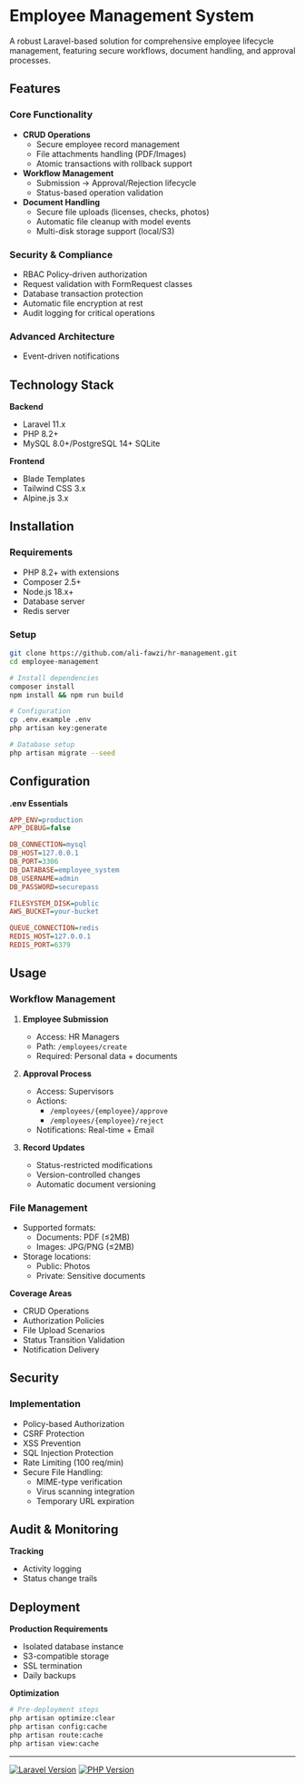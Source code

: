 # Employee Management System

A robust Laravel-based solution for comprehensive employee lifecycle management, featuring secure workflows, document handling, and approval processes.

## Features

### Core Functionality
- **CRUD Operations**
  - Secure employee record management
  - File attachments handling (PDF/Images)
  - Atomic transactions with rollback support
- **Workflow Management**
  - Submission → Approval/Rejection lifecycle
  - Status-based operation validation
- **Document Handling**
  - Secure file uploads (licenses, checks, photos)
  - Automatic file cleanup with model events
  - Multi-disk storage support (local/S3)

### Security & Compliance
- RBAC Policy-driven authorization
- Request validation with FormRequest classes
- Database transaction protection
- Automatic file encryption at rest
- Audit logging for critical operations

### Advanced Architecture
- Event-driven notifications


## Technology Stack

**Backend**
- Laravel 11.x
- PHP 8.2+
- MySQL 8.0+/PostgreSQL 14+ SQLite

**Frontend**
- Blade Templates
- Tailwind CSS 3.x
- Alpine.js 3.x

## Installation

### Requirements
- PHP 8.2+ with extensions
- Composer 2.5+
- Node.js 18.x+
- Database server
- Redis server

### Setup
```bash
git clone https://github.com/ali-fawzi/hr-management.git
cd employee-management

# Install dependencies
composer install
npm install && npm run build

# Configuration
cp .env.example .env
php artisan key:generate

# Database setup
php artisan migrate --seed
```

## Configuration

**.env Essentials**
```ini
APP_ENV=production
APP_DEBUG=false

DB_CONNECTION=mysql
DB_HOST=127.0.0.1
DB_PORT=3306
DB_DATABASE=employee_system
DB_USERNAME=admin
DB_PASSWORD=securepass

FILESYSTEM_DISK=public
AWS_BUCKET=your-bucket

QUEUE_CONNECTION=redis
REDIS_HOST=127.0.0.1
REDIS_PORT=6379
```

## Usage

### Workflow Management
1. **Employee Submission**
   - Access: HR Managers
   - Path: `/employees/create`
   - Required: Personal data + documents

2. **Approval Process**
   - Access: Supervisors
   - Actions:
     - `/employees/{employee}/approve`
     - `/employees/{employee}/reject`
   - Notifications: Real-time + Email

3. **Record Updates**
   - Status-restricted modifications
   - Version-controlled changes
   - Automatic document versioning

### File Management
- Supported formats:
  - Documents: PDF (≤2MB)
  - Images: JPG/PNG (≤2MB)
- Storage locations:
  - Public: Photos
  - Private: Sensitive documents


**Coverage Areas**
- CRUD Operations
- Authorization Policies
- File Upload Scenarios
- Status Transition Validation
- Notification Delivery

## Security

### Implementation
- Policy-based Authorization
- CSRF Protection
- XSS Prevention
- SQL Injection Protection
- Rate Limiting (100 req/min)
- Secure File Handling:
  - MIME-type verification
  - Virus scanning integration
  - Temporary URL expiration

## Audit & Monitoring

**Tracking**
- Activity logging
- Status change trails


## Deployment

**Production Requirements**
- Isolated database instance
- S3-compatible storage
- SSL termination
- Daily backups

**Optimization**
```bash
# Pre-deployment steps
php artisan optimize:clear
php artisan config:cache
php artisan route:cache
php artisan view:cache

```

---

[![Laravel Version](https://img.shields.io/badge/Laravel-11.x-red.svg)](https://laravel.com)
[![PHP Version](https://img.shields.io/badge/PHP-8.4+-blue.svg)](https://php.net)